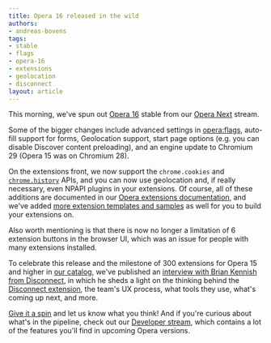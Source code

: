 ```yaml
---
title: Opera 16 released in the wild
authors:
- andreas-bovens
tags:
- stable
- flags
- opera-16
- extensions
- geolocation
- disconnect
layout: article
---
```

<p>This morning, we&#39;ve spun out <a href="http://www.opera.com/computer/">Opera 16</a> stable from our <a href="http://www.opera.com/computer/next">Opera Next</a> stream.</p>
<p>Some of the bigger changes include advanced settings in <a href="opera:flags">opera:flags</a>, auto-fill support for forms, Geolocation support, start page options (e.g. you can disable Discover content preloading), and an engine update to Chromium 29 (Opera 15 was on Chromium 28).</p>
<p>On the extensions front, we now support the <code>chrome.cookies</code> and <a href="http://dev.opera.com/extension-docs/tut_history.html"><code>chrome.history</code></a> APIs, and you can now use geolocation and, if really necessary, even NPAPI plugins in your extensions. Of course, all of these additions are documented in our <a href="http://dev.opera.com/extension-docs/">Opera extensions documentation</a>, and we&#39;ve added <a href="http://dev.opera.com/extension-docs/tut_extension_samples.html">more extension templates and samples</a> as well for you to build your extensions on.</p>
<p>Also worth mentioning is that there is now no longer a limitation of 6 extension buttons in the browser UI, which was an issue for people with many extensions installed.</p>
<p>To celebrate this release and the milestone of 300 extensions for Opera 15 and higher in <a href="https://addons.opera.com/">our catalog</a>, we&#39;ve published an <a href="http://dev.opera.com/articles/view/extension-developer-interviews-disconnect/">interview with Brian Kennish from Disconnect</a>, in which he sheds a light on the thinking behind the <a href="https://addons.opera.com/en/extensions/details/disconnect/?display=en">Disconnect extension</a>, the team&#39;s UX process, what tools they use, what&#39;s coming up next, and more.</p>
<p><a href="http://www.opera.com/computer/">Give it a spin</a> and let us know what you think! And if you&#39;re curious about what&#39;s in the pipeline, check out our <a href="http://www.opera.com/developer/">Developer stream</a>, which contains a lot of the features you&#39;ll find in upcoming Opera versions.</p>


